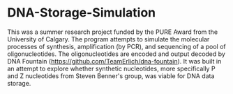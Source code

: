 # DNA-Storage-Simulation

This was a summer research project funded by the PURE Award from the University of Calgary. The program attempts to simulate the molecular processes of synthesis, amplification (by PCR), and sequencing of a pool of oligonucleotides. The oligonucleotides are encoded and output decoded by DNA Fountain (https://github.com/TeamErlich/dna-fountain). It was built in an attempt to explore whether synthetic nucleotides, more specifically P and Z nucleotides from Steven Benner's group, was viable for DNA data storage. 
